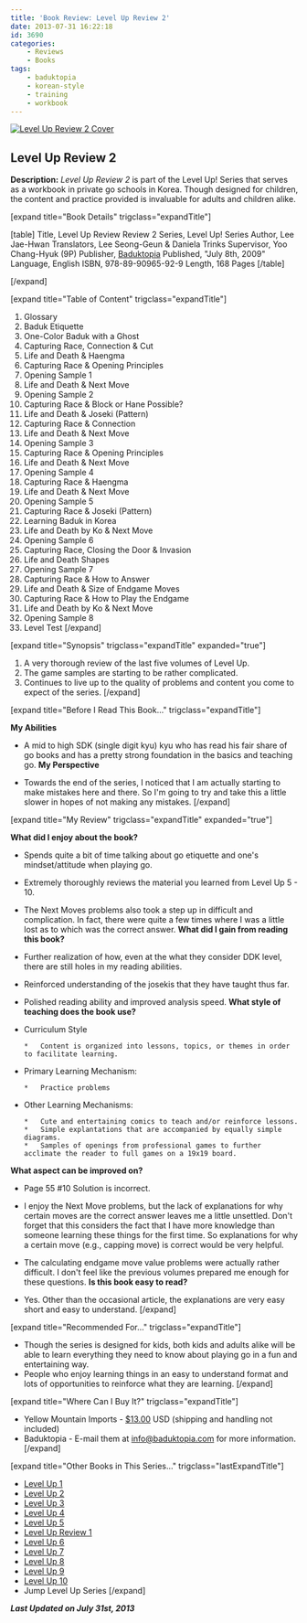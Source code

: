 ```yaml
---
title: 'Book Review: Level Up Review 2'
date: 2013-07-31 16:22:18
id: 3690
categories:
	- Reviews
	- Books
tags:
	- baduktopia
	- korean-style
	- training
	- workbook
---
```


[![Level Up Review 2 Cover](http://www.bengozen.com/wp-content/uploads/2013/07/levelupr2cover.jpg)](http://www.bengozen.com/wp-content/uploads/2013/07/levelupr2cover.jpg)

## Level Up Review 2

**Description:** _Level Up Review 2_ is part of the Level Up! Series that serves as a workbook in private go schools in Korea. Though designed for children, the content and practice provided is invaluable for adults and children alike.

<!--more-->

[expand title="Book Details" trigclass="expandTitle"]

[table]
Title, Level Up Review Review 2
Series, Level Up! Series
Author, Lee Jae-Hwan
Translators, Lee Seong-Geun &amp; Daniela Trinks
Supervisor, Yoo Chang-Hyuk (9P)
Publisher, [Baduktopia](http://www.baduktopia.com)
Published, "July 8th, 2009"
Language, English
ISBN, 978-89-90965-92-9
Length, 168 Pages
[/table]

[/expand]

[expand title="Table of Content" trigclass="expandTitle"]

1.  Glossary
2.  Baduk Etiquette
3.  One-Color Baduk with a Ghost
4.  Capturing Race, Connection &amp; Cut
5.  Life and Death &amp; Haengma
6.  Capturing Race &amp; Opening Principles
7.  Opening Sample 1
8.  Life and Death &amp; Next Move
9.  Opening Sample 2
10.  Capturing Race &amp; Block or Hane Possible?
11.  Life and Death &amp; Joseki (Pattern)
12.  Capturing Race &amp; Connection
13.  Life and Death &amp; Next Move
14.  Opening Sample 3
15.  Capturing Race &amp; Opening Principles
16.  Life and Death &amp; Next Move
17.  Opening Sample 4
18.  Capturing Race &amp; Haengma
19.  Life and Death &amp; Next Move
20.  Opening Sample 5
21.  Capturing Race &amp; Joseki (Pattern)
22.  Learning Baduk in Korea
23.  Life and Death by Ko &amp; Next Move
24.  Opening Sample 6
25.  Capturing Race, Closing the Door &amp; Invasion
26.  Life and Death Shapes
27.  Opening Sample 7
28.  Capturing Race &amp; How to Answer
29.  Life and Death &amp; Size of Endgame Moves
30.  Capturing Race &amp; How to Play the Endgame
31.  Life and Death by Ko &amp; Next Move
32.  Opening Sample 8
33.  Level Test
[/expand]

[expand title="Synopsis" trigclass="expandTitle" expanded="true"]

1.  A very thorough review of the last five volumes of Level Up.
2.  The game samples are starting to be rather complicated.
3.  Continues to live up to the quality of problems and content you come to expect of the series.
[/expand]

[expand title="Before I Read This Book..." trigclass="expandTitle"]

**My Abilities**

*   A mid to high SDK (single digit kyu) kyu who has read his fair share of go books and has a pretty strong foundation in the basics and teaching go.
**My Perspective**

*   Towards the end of the series, I noticed that I am actually starting to make mistakes here and there. So I'm going to try and take this a little slower in hopes of not making any mistakes.
[/expand]

[expand title="My Review" trigclass="expandTitle" expanded="true"]

**What did I enjoy about the book?**

*   Spends quite a bit of time talking about go etiquette and one's mindset/attitude when playing go.
*   Extremely thoroughly reviews the material you learned from Level Up 5 - 10.
*   The Next Moves problems also took a step up in difficult and complication. In fact, there were quite a few times where I was a little lost as to which was the correct answer.
**What did I gain from reading this book?**

*   Further realization of how, even at the what they consider DDK level, there are still holes in my reading abilities.
*   Reinforced understanding of the josekis that they have taught thus far.
*   Polished reading ability and improved analysis speed.
**What style of teaching does the book use?**

*   Curriculum Style

		*   Content is organized into lessons, topics, or themes in order to facilitate learning.

*   Primary Learning Mechanism:

		*   Practice problems

*   Other Learning Mechanisms:

		*   Cute and entertaining comics to teach and/or reinforce lessons.
		*   Simple explantations that are accompanied by equally simple diagrams.
		*   Samples of openings from professional games to further acclimate the reader to full games on a 19x19 board.
**What aspect can be improved on?**

*   Page 55 #10 Solution is incorrect.
*   I enjoy the Next Move problems, but the lack of explanations for why certain moves are the correct answer leaves me a little unsettled. Don't forget that this considers the fact that I have more knowledge than someone learning these things for the first time. So explanations for why a certain move (e.g., capping move) is correct would be very helpful.
*   The calculating endgame move value problems were actually rather difficult. I don't feel like the previous volumes prepared me enough for these questions.
**Is this book easy to read?**

*   Yes. Other than the occasional article, the explanations are very easy short and easy to understand.
[/expand]

[expand title="Recommended For..." trigclass="expandTitle"]

*   Though the series is designed for kids, both kids and adults alike will be able to learn everything they need to know about playing go in a fun and entertaining way.
*   People who enjoy learning things in an easy to understand format and lots of opportunities to reinforce what they are learning.
[/expand]

[expand title="Where Can I Buy It?" trigclass="expandTitle"]

*   Yellow Mountain Imports - [$13.00](https://www.ymimports.com/p-797-level-up-review-book-2-for-books-6-10-10-8-kyu.aspx "Yellow Mountain Imports Purchase Link") USD (shipping and handling not included)
*   Baduktopia - E-mail them at info@baduktopia.com for more information.
[/expand]

[expand title="Other Books in This Series..." trigclass="lastExpandTitle"]

*   [Level Up 1](http://www.bengozen.com/book-review-level-up-1/ "Book Review: Level Up 1")
*   [Level Up 2](http://www.bengozen.com/book-review-level-up-vol-2/ "Book Review: Level Up 2")
*   [Level Up 3](http://www.bengozen.com/book-review-level-up-3/ "Book Review: Level Up 3")
*   [Level Up 4](http://www.bengozen.com/book-review-level-up-4/ "Book Review: Level Up 4")
*   [Level Up 5](http://www.bengozen.com/book-review-level-up-5/ "Book Review: Level Up 5")
*   [Level Up Review 1](http://www.bengozen.com/book-review-level-up-review-1/ "Book Review: Level Up Review 1")
*   [Level Up 6](http://www.bengozen.com/book-review-level-up-6/ "Book Review: Level Up 6")
*   [Level Up 7](http://www.bengozen.com/book-review-level-up-7/ "Book Review: Level Up 7")
*   [Level Up 8](http://www.bengozen.com/book-review-level-up-8/ "Book Review: Level Up 8")
*   [Level Up 9](http://www.bengozen.com/book-review-level-up-9/ "Book Review: Level Up 9")
*   [Level Up 10](http://www.bengozen.com/book-review-level-up-10/ "Book Review: Level Up 10")
*   Jump Level Up Series
[/expand]

_**Last Updated on July 31st, 2013**_